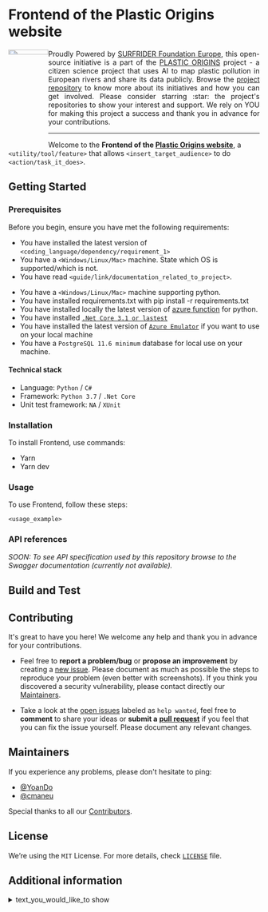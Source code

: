 <h1 align="left">Frontend of the Plastic Origins website</h1>

<a href="https://www.plasticorigins.eu/"><img width="80px" src="https://github.com/surfriderfoundationeurope/The-Plastic-Origins-Project/blob/master/assets/PlasticOrigins_logo.png" width="5%" height="5%" align="left" hspace="0" vspace="0"></a>

  <p align="justify">Proudly Powered by <a href="https://surfrider.eu/">SURFRIDER Foundation Europe</a>, this open-source initiative is a part of the <a href="https://www.plasticorigins.eu/">PLASTIC ORIGINS</a> project - a citizen science project that uses AI to map plastic pollution in European rivers and share its data publicly. Browse the <a href="https://github.com/surfriderfoundationeurope/The-Plastic-Origins-Project">project repository</a> to know more about its initiatives and how you can get involved. Please consider starring :star: the project's repositories to show your interest and support. We rely on YOU for making this project a success and thank you in advance for your contributions.</p>

_________________

<!--- OPTIONAL: You can add badges and shields to reflect the current status of the project, the licence it uses and if any dependencies it uses are up-to-date. Plus they look pretty cool! You can find a list of badges or design your own at https://shields.io/ --->

<!--- TODO: Give a short introduction of product. Let this section explain the objectives or the motivation behind this product. Add a line of information text about what the product does. Your introduction should be around 2 or 3 sentences.--->

<!--- These are just EXAMPLE: add, duplicate or remove as required --->
Welcome to the **Frontend of the [Plastic Origins website](www.plasticorigins.eu)**, a `<utility/tool/feature>` that allows `<insert_target_audience>` to do `<action/task_it_does>`.

## Getting Started
<!--- This section guides users through getting your code up and running on their own system.--->

### Prerequisites

Before you begin, ensure you have met the following requirements:
<!--- These are just EXAMPLE requirements: add, duplicate or remove as required --->
* You have installed the latest version of `<coding_language/dependency/requirement_1>`
* You have a `<Windows/Linux/Mac>` machine. State which OS is supported/which is not.
* You have read `<guide/link/documentation_related_to_project>`.
<!--- More EXAMPLEs from another project's repos: add, duplicate or remove as required --->
* You have a `<Windows/Linux/Mac>` machine supporting python.
* You have installed requirements.txt with pip install -r requirements.txt
* You have installed locally the latest version of [azure function](https://docs.microsoft.com/fr-fr/azure/azure-functions/create-first-function-cli-python?tabs=azure-cli%2Cbash%2Cbrowser#configure-your-local-environment) for python.
* You have installed [`.Net Core 3.1 or lastest`](https://dotnet.microsoft.com/download/dotnet/3.1)
* You have installed the latest version of [`Azure Emulator`](https://docs.microsoft.com/en-us/azure/storage/common/storage-use-emulator) if you want to use on your local machine
* You have a `PostgreSQL 11.6 minimum` database for local use on your machine.

#### Technical stack
<!--- These are just EXAMPLE from another project's repos: add, duplicate or remove as required --->
* Language: `Python` / `C#`
* Framework: `Python 3.7` / `.Net Core`
* Unit test framework: `NA` / `XUnit`

### Installation
<!--- TODO: It's a code block illustrating how to install. Include any system-specific information needed for installation. If there are multiple versions which the user may interface with, an updating section would be useful. Add Dependencies subsection if there are unusual dependencies or dependencies that must be manually installed.--->

<!--- These are just EXAMPLE (copied from current readme file): add, duplicate or remove as required --->
To install Frontend, use commands:
* Yarn
* Yarn dev


### Usage
<!---TODO: It's a code block illustrating common usage that might cover basic choices that may affect usage (for instance, if JavaScript, cover promises/callbacks, ES6). If CLI importable, code block indicating both import functionality and usage (if CLI functionality exists, add CLI subsection).If relevant, point to a runnable file for the usage code.--->

<!--- These are just EXAMPLE: Add run commands and examples you think users will find useful or remove this section if not applicable.  --->

To use Frontend, follow these steps:

```
<usage_example>
```

<!--- If needed add here any Extra Sections (must have their own titles).Specifically, the Security section should be here if it wasn't important enough to be placed above.-->

### API references
<!---TODO: Describe exported functions and objects. Describe signatures, return types, callbacks, and events. Cover types covered where not obvious. Describe caveats. If using an external API generator (like go-doc, js-doc, or so on), point to an external API.md file. This can be the only item in the section, if present.--->

<!--- If an external API file is work in progress and/or you are planning to host API specification in the Swagger documentation, you can use the text below as EXAMPLE (add, duplicate or remove as required): -->
*SOON: To see API specification used by this repository browse to the Swagger documentation (currently not available).*

## Build and Test
<!---TODO: Describe and show how to build your code and run the tests. Add information or remove this section if not applicable.--->

## Contributing

It's great to have you here! We welcome any help and thank you in advance for your contributions.

* Feel free to **report a problem/bug** or **propose an improvement** by creating a [new issue](https://github.com/surfriderfoundationeurope/plastic-origin/issues). Please document as much as possible the steps to reproduce your problem (even better with screenshots). If you think you discovered a security vulnerability, please contact directly our [Maintainers](##Maintainers).

* Take a look at the [open issues](https://github.com/surfriderfoundationeurope/plastic-origin/issues) labeled as `help wanted`, feel free to **comment** to share your ideas or **submit a** [**pull request**](https://github.com/surfriderfoundationeurope/plastic-origin/pulls) if you feel that you can fix the issue yourself. Please document any relevant changes.

## Maintainers

If you experience any problems, please don't hesitate to ping:
<!--- Check and update the list of Maintainers and their GIThub contacts -->
* [@YoanDo](https://github.com/YoanDo)
* [@cmaneu](https://github.com/cmaneu)

Special thanks to all our [Contributors](https://github.com/orgs/surfriderfoundationeurope/people).

## License

We’re using the `MIT` License. For more details, check [`LICENSE`](https://github.com/surfriderfoundationeurope/plastic-origin/blob/master/LICENSE) file.

## Additional information
<!--- These are just EXAMPLE: Add information or remove this section if not applicable. --->
<details>
<summary>text_you_would_like_to show</summary>

<!--- TODO: Write here detils that you would like to hide under the summary line of this section ---> `

</details>

